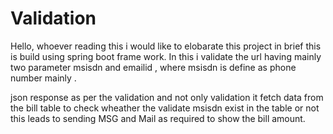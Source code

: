 # Validation

Hello, whoever reading this i would like to elobarate this project in brief this is build using spring boot frame work.
In this i validate the url having mainly two parameter msisdn and emailid , where msisdn is define as phone number mainly . 

json response as per the validation and not only validation it fetch data from the bill table to check wheather the validate msisdn exist
in the table or not this leads to sending MSG and Mail as required to show the bill amount.

